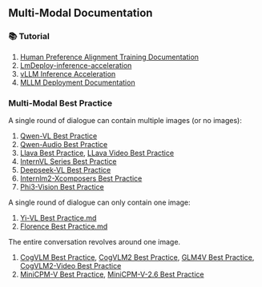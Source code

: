 ## Multi-Modal Documentation

### 📚 Tutorial

1. [Human Preference Alignment Training Documentation](human-preference-alignment-training-documentation.md)
2. [LmDeploy-inference-acceleration](LmDeploy-inference-acceleration.md)
3. [vLLM Inference Acceleration](vllm-inference-acceleration.md)
4. [MLLM Deployment Documentation](mutlimodal-deployment.md)

### Multi-Modal Best Practice

A single round of dialogue can contain multiple images (or no images):
1. [Qwen-VL Best Practice](qwen-vl-best-practice.md)
2. [Qwen-Audio Best Practice](qwen-audio-best-practice.md)
3. [Llava Best Practice](llava-best-practice.md), [LLava Video Best Practice](llava-video-best-practice.md)
4. [InternVL Series Best Practice](internvl-best-practice.md)
5. [Deepseek-VL Best Practice](deepseek-vl-best-practice.md)
6. [Internlm2-Xcomposers Best Practice](internlm-xcomposer2-best-practice.md)
7. [Phi3-Vision Best Practice](phi3-vision-best-practice.md)


A single round of dialogue can only contain one image:
1. [Yi-VL Best Practice.md](yi-vl-best-practice.md)
2. [Florence Best Practice.md](florence-best-pratice.md)

The entire conversation revolves around one image.
1. [CogVLM Best Practice](cogvlm-best-practice.md), [CogVLM2 Best Practice](cogvlm2-best-practice.md), [GLM4V Best Practice](glm4v-best-practice.md), [CogVLM2-Video Best Practice](cogvlm2-video-best-practice.md)
2. [MiniCPM-V Best Practice](minicpm-v-best-practice.md), [MiniCPM-V-2.6 Best Practice](https://github.com/modelscope/ms-swift/issues/1613)
